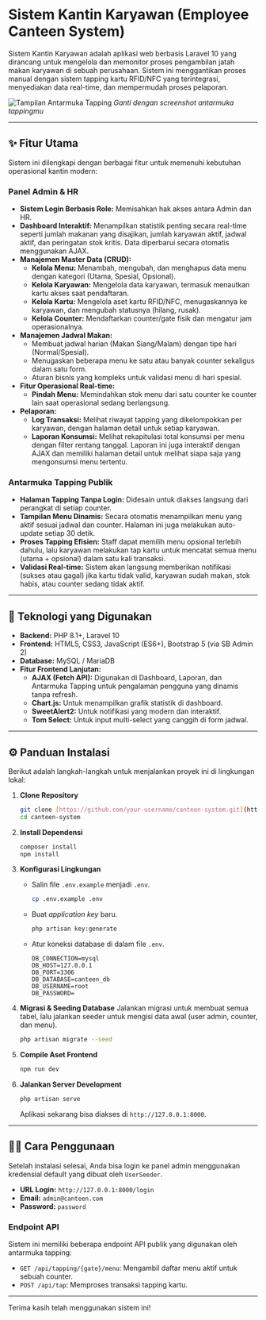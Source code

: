 # Sistem Kantin Karyawan (Employee Canteen System)

Sistem Kantin Karyawan adalah aplikasi web berbasis Laravel 10 yang dirancang untuk mengelola dan memonitor proses pengambilan jatah makan karyawan di sebuah perusahaan. Sistem ini menggantikan proses manual dengan sistem tapping kartu RFID/NFC yang terintegrasi, menyediakan data real-time, dan mempermudah proses pelaporan.

![Tampilan Antarmuka Tapping](https://i.imgur.com/U6V5MxO.jpeg) 
*Ganti dengan screenshot antarmuka tappingmu*

---

## ✨ Fitur Utama

Sistem ini dilengkapi dengan berbagai fitur untuk memenuhi kebutuhan operasional kantin modern:

### Panel Admin & HR
- **Sistem Login Berbasis Role:** Memisahkan hak akses antara Admin dan HR.
- **Dashboard Interaktif:** Menampilkan statistik penting secara real-time seperti jumlah makanan yang disajikan, jumlah karyawan aktif, jadwal aktif, dan peringatan stok kritis. Data diperbarui secara otomatis menggunakan AJAX.
- **Manajemen Master Data (CRUD):**
    - **Kelola Menu:** Menambah, mengubah, dan menghapus data menu dengan kategori (Utama, Spesial, Opsional).
    - **Kelola Karyawan:** Mengelola data karyawan, termasuk menautkan kartu akses saat pendaftaran.
    - **Kelola Kartu:** Mengelola aset kartu RFID/NFC, menugaskannya ke karyawan, dan mengubah statusnya (hilang, rusak).
    - **Kelola Counter:** Mendaftarkan counter/gate fisik dan mengatur jam operasionalnya.
- **Manajemen Jadwal Makan:**
    - Membuat jadwal harian (Makan Siang/Malam) dengan tipe hari (Normal/Spesial).
    - Menugaskan beberapa menu ke satu atau banyak counter sekaligus dalam satu form.
    - Aturan bisnis yang kompleks untuk validasi menu di hari spesial.
- **Fitur Operasional Real-time:**
    - **Pindah Menu:** Memindahkan stok menu dari satu counter ke counter lain saat operasional sedang berlangsung.
- **Pelaporan:**
    - **Log Transaksi:** Melihat riwayat tapping yang dikelompokkan per karyawan, dengan halaman detail untuk setiap karyawan.
    - **Laporan Konsumsi:** Melihat rekapitulasi total konsumsi per menu dengan filter rentang tanggal. Laporan ini juga interaktif dengan AJAX dan memiliki halaman detail untuk melihat siapa saja yang mengonsumsi menu tertentu.

### Antarmuka Tapping Publik
- **Halaman Tapping Tanpa Login:** Didesain untuk diakses langsung dari perangkat di setiap counter.
- **Tampilan Menu Dinamis:** Secara otomatis menampilkan menu yang aktif sesuai jadwal dan counter. Halaman ini juga melakukan auto-update setiap 30 detik.
- **Proses Tapping Efisien:** Staff dapat memilih menu opsional terlebih dahulu, lalu karyawan melakukan tap kartu untuk mencatat semua menu (utama + opsional) dalam satu kali transaksi.
- **Validasi Real-time:** Sistem akan langsung memberikan notifikasi (sukses atau gagal) jika kartu tidak valid, karyawan sudah makan, stok habis, atau counter sedang tidak aktif.

---

## 🚀 Teknologi yang Digunakan

- **Backend:** PHP 8.1+, Laravel 10
- **Frontend:** HTML5, CSS3, JavaScript (ES6+), Bootstrap 5 (via SB Admin 2)
- **Database:** MySQL / MariaDB
- **Fitur Frontend Lanjutan:**
    - **AJAX (Fetch API):** Digunakan di Dashboard, Laporan, dan Antarmuka Tapping untuk pengalaman pengguna yang dinamis tanpa refresh.
    - **Chart.js:** Untuk menampilkan grafik statistik di dashboard.
    - **SweetAlert2:** Untuk notifikasi yang modern dan interaktif.
    - **Tom Select:** Untuk input multi-select yang canggih di form jadwal.

---

## ⚙️ Panduan Instalasi

Berikut adalah langkah-langkah untuk menjalankan proyek ini di lingkungan lokal:

1.  **Clone Repository**
    ```bash
    git clone [https://github.com/your-username/canteen-system.git](https://github.com/your-username/canteen-system.git)
    cd canteen-system
    ```

2.  **Install Dependensi**
    ```bash
    composer install
    npm install
    ```

3.  **Konfigurasi Lingkungan**
    - Salin file `.env.example` menjadi `.env`.
      ```bash
      cp .env.example .env
      ```
    - Buat *application key* baru.
      ```bash
      php artisan key:generate
      ```
    - Atur koneksi database di dalam file `.env`.
      ```
      DB_CONNECTION=mysql
      DB_HOST=127.0.0.1
      DB_PORT=3306
      DB_DATABASE=canteen_db
      DB_USERNAME=root
      DB_PASSWORD=
      ```

4.  **Migrasi & Seeding Database**
    Jalankan migrasi untuk membuat semua tabel, lalu jalankan seeder untuk mengisi data awal (user admin, counter, dan menu).
    ```bash
    php artisan migrate --seed
    ```

5.  **Compile Aset Frontend**
    ```bash
    npm run dev
    ```

6.  **Jalankan Server Development**
    ```bash
    php artisan serve
    ```
    Aplikasi sekarang bisa diakses di `http://127.0.0.1:8000`.

---

## 👨‍💻 Cara Penggunaan

Setelah instalasi selesai, Anda bisa login ke panel admin menggunakan kredensial default yang dibuat oleh `UserSeeder`.

- **URL Login:** `http://127.0.0.1:8000/login`
- **Email:** `admin@canteen.com`
- **Password:** `password`

### Endpoint API
Sistem ini memiliki beberapa endpoint API publik yang digunakan oleh antarmuka tapping:
- `GET /api/tapping/{gate}/menu`: Mengambil daftar menu aktif untuk sebuah counter.
- `POST /api/tap`: Memproses transaksi tapping kartu.

---

Terima kasih telah menggunakan sistem ini!
